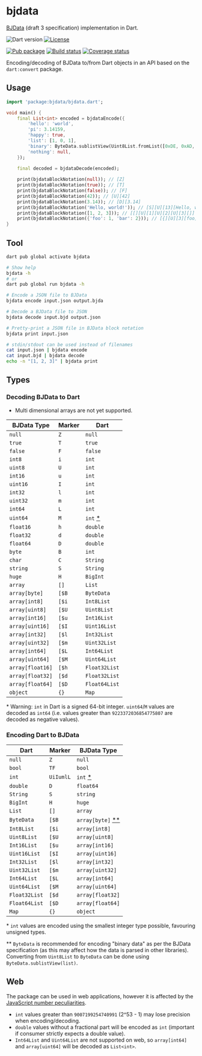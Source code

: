bjdata
======

[BJData](https://bjdata.org) (draft 3 specification) implementation in Dart.

![Dart version](https://img.shields.io/badge/Dart-3.1%2B-blue) [![License](https://img.shields.io/github/license/nebkat/dart-bjdata?cacheSeconds=3600&color=informational&label=License)](./LICENSE.md)

[![Pub package](https://img.shields.io/pub/v/bjdata.svg)](https://pub.dev/packages/bjdata) [![Build status](https://github.com/nebkat/dart-bjdata/actions/workflows/bjdata.yml/badge.svg)](https://github.com/nebkat/dart-bjdata/actions/workflows/bjdata.yml) [![Coverage status](https://coveralls.io/repos/github/nebkat/dart-bjdata/badge.svg)](https://coveralls.io/github/nebkat/dart-bjdata)

Encoding/decoding of BJData to/from Dart objects in an API based on the `dart:convert` package.

## Usage

```dart
import 'package:bjdata/bjdata.dart';

void main() {
    final List<int> encoded = bjdataEncode({
        'hello': 'world',
        'pi': 3.14159,
        'happy': true,
        'list': [1, 0, 1],
        'binary': ByteData.sublistView(Uint8List.fromList([0xDE, 0xAD, 0xBE, 0xEF])),
        'nothing': null,
    });
    
    final decoded = bjdataDecode(encoded);

    print(bjdataBlockNotation(null)); // [Z]
    print(bjdataBlockNotation(true)); // [T]
    print(bjdataBlockNotation(false)); // [F]
    print(bjdataBlockNotation(42)); // [U][42]
    print(bjdataBlockNotation(3.14)); // [D][3.14]
    print(bjdataBlockNotation('Hello, world!')); // [S][U][13][Hello, world!]
    print(bjdataBlockNotation([1, 2, 3])); // [[][U][1][U][2][U][3][]]
    print(bjdataBlockNotation({'foo': 1, 'bar': 2})); // [{][U][3][foo][U][1][U][3][bar][U][2][}]
}
```

## Tool
```bash
dart pub global activate bjdata

# Show help
bjdata -h
# or
dart pub global run bjdata -h

# Encode a JSON file to BJData
bjdata encode input.json output.bjda

# Decode a BJData file to JSON
bjdata decode input.bjd output.json

# Pretty-print a JSON file in BJData block notation
bjdata print input.json

# stdin/stdout can be used instead of filenames
cat input.json | bjdata encode
cat input.bjd | bjdata decode
echo -n "[1, 2, 3]" | bjdata print
```

## Types

### Decoding BJData to Dart
- Multi dimensional arrays are not yet supported.

| BJData Type      | Marker | Dart                           |
|------------------|--------|--------------------------------|
| `null`           | `Z`    | `null`                         |
| `true`           | `T`    | `true`                         |
| `false`          | `F`    | `false`                        |
| `int8`           | `i`    | `int`                          |
| `uint8`          | `U`    | `int`                          |
| `int16`          | `u`    | `int`                          |
| `uint16`         | `I`    | `int`                          |
| `int32`          | `l`    | `int`                          |
| `uint32`         | `m`    | `int`                          |
| `int64`          | `L`    | `int`                          |
| `uint64`         | `M`    | `int` [*](#decode-int-warning) |
| `float16`        | `h`    | `double`                       |
| `float32`        | `d`    | `double`                       |
| `float64`        | `D`    | `double`                       |
| `byte`           | `B`    | `int`                          |
| `char`           | `C`    | `String`                       |
| `string`         | `S`    | `String`                       |
| `huge`           | `H`    | `BigInt`                       |
| `array`          | `[]`   | `List`                         |
| `array[byte]`    | `[$B`  | `ByteData`                     |
| `array[int8]`    | `[$i`  | `Int8List`                     |
| `array[uint8]`   | `[$U`  | `Uint8List`                    |
| `array[int16]`   | `[$u`  | `Int16List`                    |
| `array[uint16]`  | `[$I`  | `Uint16List`                   |
| `array[int32]`   | `[$l`  | `Int32List`                    |
| `array[uint32]`  | `[$m`  | `Uint32List`                   |
| `array[int64]`   | `[$L`  | `Int64List`                    |
| `array[uint64]`  | `[$M`  | `Uint64List`                   |
| `array[float16]` | `[$h`  | `Float32List`                  |
| `array[float32]` | `[$d`  | `Float32List`                  |
| `array[float64]` | `[$D`  | `Float64List`                  |
| `object`         | `{}`   | `Map`                          |

<a name="decode-int-warning">\*</a>
    Warning: `int` in Dart is a signed 64-bit integer. `uint64`/`M` values are decoded as `int64`
    (i.e. values greater than `9223372036854775807` are decoded as negative values).

### Encoding Dart to BJData
| Dart          | Marker    | BJData Type                                    |
|---------------|-----------|------------------------------------------------|
| `null`        | `Z`       | `null`                                         |
| `bool`        | `TF`      | `bool`                                         |
| `int`         | `UiIumlL` | `int` [*](#encode-int-notice)                  |
| `double`      | `D`       | `float64`                                      |
| `String`      | `S`       | `string`                                       |
| `BigInt`      | `H`       | `huge`                                         |
| `List`        | `[]`      | `array`                                        |
| `ByteData`    | `[$B`     | `array[byte]` [**](#encode-binary-data-notice) |
| `Int8List`    | `[$i`     | `array[int8]`                                  |
| `Uint8List`   | `[$U`     | `array[uint8]`                                 |
| `Int16List`   | `[$u`     | `array[int16]`                                 |
| `Uint16List`  | `[$I`     | `array[uint16]`                                |
| `Int32List`   | `[$l`     | `array[int32]`                                 |
| `Uint32List`  | `[$m`     | `array[uint32]`                                |
| `Int64List`   | `[$L`     | `array[int64]`                                 |
| `Uint64List`  | `[$M`     | `array[uint64]`                                |
| `Float32List` | `[$d`     | `array[float32]`                               |
| `Float64List` | `[$D`     | `array[float64]`                               |
| `Map`         | `{}`      | `object`                                       |

<a name="encode-int-notice">\*</a>
    `int` values are encoded using the smallest integer type possible, favouring unsigned types.

<a name="encode-binary-data-notice">\**</a> `ByteData` is recommended for encoding "binary data" as per the BJData specification
    (as this may affect how the data is parsed in other libraries). Converting from `Uint8List`
    to `ByteData` can be done using `ByteData.sublistView(list)`.

## Web
The package can be used in web applications, however it is affected by the [JavaScript number
peculiarities](https://dart.dev/resources/language/number-representation#differences-in-behavior).

- `int` values greater than `9007199254740991` (2^53 - 1) may lose precision when encoding/decoding.
- `double` values without a fractional part will be encoded as `int` (important if consumer strictly 
expects a double value).
- `Int64List` and `Uint64List` are not supported on web, so `array[int64]` and `array[uint64]`
  will be decoded as `List<int>`.